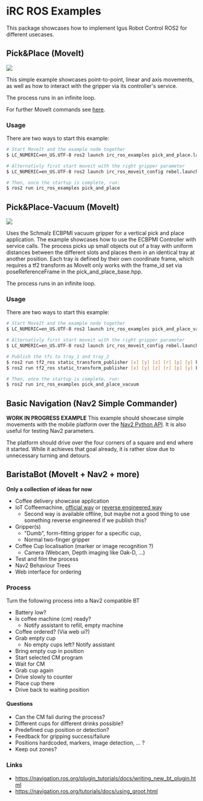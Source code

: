 # iRC ROS Examples

This package showcases how to implement Igus Robot Control ROS2 for different usecases.


## Pick&Place (MoveIt)
![](doc/pick_and_place.gif)

This simple example showcases point-to-point, linear and axis movements, as well as how to interact with the gripper via its controller's service.

The process runs in an infinite loop.

For further MoveIt commands see [here](https://moveit.picknik.ai/humble/doc/examples/examples.html#using-moveit-directly-through-the-c-api).

### Usage
There are two ways to start this example:

``` bash
# Start MoveIt and the example node together
$ LC_NUMERIC=en_US.UTF-8 ros2 launch irc_ros_examples pick_and_place.launch.py

# Alternativly first start moveit with the right gripper parameter
$ LC_NUMERIC=en_US.UTF-8 ros2 launch irc_ros_moveit_config rebel.launch.py gripper:="ext_dio_gripper"

# Then, once the startup is complete, run:
$ ros2 run irc_ros_examples pick_and_place
```

## Pick&Place-Vacuum (MoveIt)
![](doc/pick_and_place_vacuum.gif)

Uses the Schmalz ECBPMI vacuum gripper for a vertical pick and place application.
The example showcases how to use the ECBPMI Controller with service calls.
The process picks up small objects out of a tray with uniform distances between the different slots and places them in an identical tray at another position.
Each tray is defined by their own coordinate frame, which requires a tf2 transform as MoveIt only works with the frame_id set via poseReferenceFrame in the pick_and_place_base.hpp.

The process runs in an infinite loop.

### Usage
There are two ways to start this example:

``` bash
# Start MoveIt and the example node together
$ LC_NUMERIC=en_US.UTF-8 ros2 launch irc_ros_examples pick_and_place_vacuum.launch.py

# Alternativly first start moveit with the right gripper parameter
$ LC_NUMERIC=en_US.UTF-8 ros2 launch irc_ros_moveit_config rebel.launch.py gripper:="schmalz_ecbpmi"

# Publish the tfs to tray_1 and tray_2
$ ros2 run tf2_ros static_transform_publisher [x] [y] [z] [r] [p] [y] base_link tray_1
$ ros2 run tf2_ros static_transform_publisher [x] [y] [z] [r] [p] [y] base_link tray_2

# Then, once the startup is complete, run:
$ ros2 run irc_ros_examples pick_and_place_vacuum
```

## Basic Navigation (Nav2 Simple Commander)
**WORK IN PROGRESS EXAMPLE**
This example should showcase simple movements with the mobile platform over the [Nav2 Python API](https://navigation.ros.org/commander_api/index.html). It is also useful for testing Nav2 parameters.

The platform should drive over the four corners of a square and end where it started. While it achieves that goal already, it is rather slow due to unnecessary turning and detours.

## BaristaBot (MoveIt + Nav2 + more)
**Only a collection of ideas for now**
 - Coffee delivery showcase application
 - IoT Coffeemachine, [official way](https://api-docs.home-connect.com/quickstart) or [reverse engineered way](https://github.com/osresearch/hcpy)
   - Second way is available offline, but maybe not a good thing to use something reverse engineered if we publish this?
 - Gripper(s)
   - "Dumb", form-fitting gripper for a specific cup,
   - Normal two-finger gripper
 - Coffee Cup localisation (marker or image recognition ?)
   - Camera (Webcam, Depth imaging like Oak-D, ...)
 - Test and film the process
 - Nav2 Behaviour Trees
 - Web interface for ordering

### Process
Turn the following process into a Nav2 compatible BT
 - Battery low?
 - Is coffee machine (cm) ready?
   - Notify assistant to refill, empty machine
 - Coffee ordered? (Via web ui?)
 - Grab empty cup
   - No empty cups left? Notify assistant
 - Bring empty cup in position
 - Start selected CM program
 - Wait for CM
 - Grab cup again
 - Drive slowly to counter
 - Place cup there
 - Drive back to waiting position

#### Questions
 - Can the CM fail during the process?
 - Different cups for different drinks possible?
 - Predefined cup position or detection?
 - Feedback for gripping success/failure
 - Positions hardcoded, markers, image detection, ... ?
 - Keep out zones?

### Links
 - https://navigation.ros.org/plugin_tutorials/docs/writing_new_bt_plugin.html
 - https://navigation.ros.org/tutorials/docs/using_groot.html
